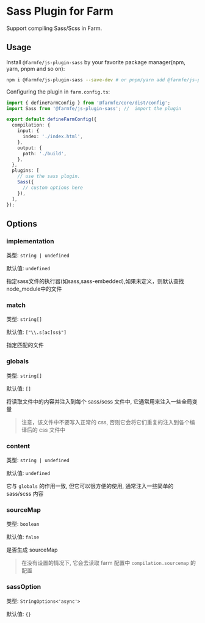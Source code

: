 # Sass Plugin for Farm

Support compiling Sass/Scss in Farm.

## Usage

Install `@farmfe/js-plugin-sass` by your favorite package manager(npm, yarn, pnpm and so on):

```bash
npm i @farmfe/js-plugin-sass --save-dev # or pnpm/yarn add @farmfe/js-plugin-sass -D
```

Configuring the plugin in `farm.config.ts`:

```ts
import { defineFarmConfig } from '@farmfe/core/dist/config';
import Sass from '@farmfe/js-plugin-sass'; //  import the plugin

export default defineFarmConfig({
  compilation: {
    input: {
      index: './index.html',
    },
    output: {
      path: './build',
    },
  },
  plugins: [
    // use the sass plugin.
    Sass({
      // custom options here
    }),
  ],
});
```

## Options
### implementation

类型: `string | undefined`

默认值: `undefined`

指定sass文件的执行器(如sass,sass-embedded),如果未定义，则默认查找node_module中的文件

### match

类型: `string[]`

默认值: `["\\.s[ac]ss$"]`

指定匹配的文件

### globals

类型: `string[]`

默认值: `[]`

将读取文件中的内容并注入到每个 sass/scss 文件中, 它通常用来注入一些全局变量

> 注意，该文件中不要写入正常的 css, 否则它会将它们重复的注入到各个编译后的 css 文件中

### content

类型: `string | undefined`

默认值: `undefined`

它与 `globals` 的作用一致, 但它可以很方便的使用, 通常注入一些简单的 sass/scss 内容

### sourceMap

类型: `boolean`

默认值: `false`

是否生成 sourceMap

> 在没有设置的情况下, 它会去读取 farm 配置中 `compilation.sourcemap` 的配置

### sassOption

类型: `StringOptions<'async'>`

默认值: `{}`
